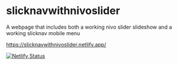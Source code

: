 # slicknavwithnivoslider
A webpage that includes both a working nivo slider slideshow and a working slicknav mobile menu

https://slicknavwithnivoslider.netlify.app/

[![Netlify Status](https://api.netlify.com/api/v1/badges/5be70e54-a796-481a-ba6e-e37a40f0e322/deploy-status)](https://app.netlify.com/sites/slicknavwithnivoslider/deploys)

